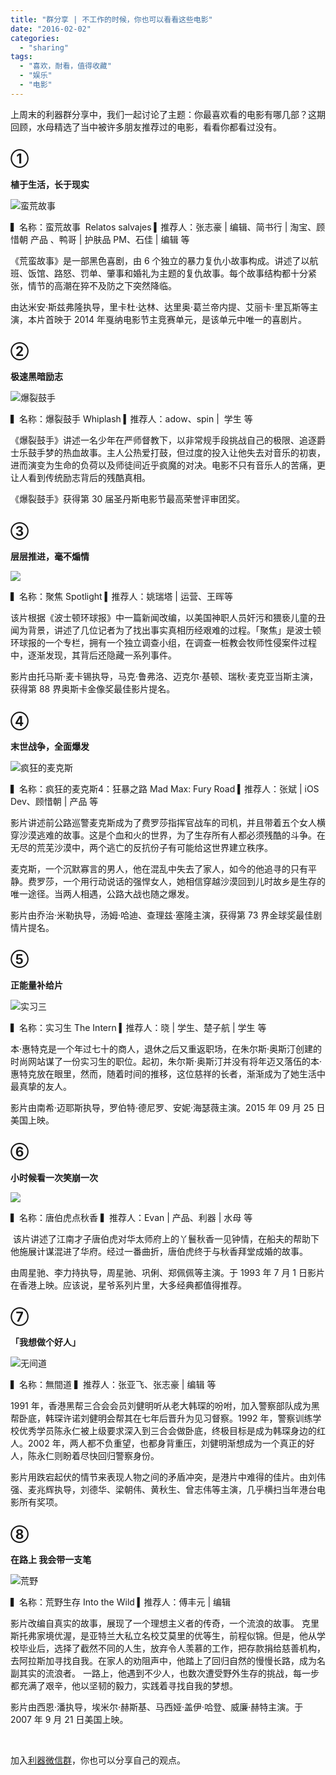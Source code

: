 ```yaml
---
title: "群分享 | 不工作的时候，你也可以看看这些电影"
date: "2016-02-02"
categories: 
  - "sharing"
tags: 
  - "喜欢，耐看，值得收藏"
  - "娱乐"
  - "电影"
---
```


上周末的利器群分享中，我们一起讨论了主题：你最喜欢看的电影有哪几部？这期回顾，水母精选了当中被许多朋友推荐过的电影，看看你都看过没有。

## ➀

**植于生活，长于现实**

![蛮荒故事](/images/蛮荒故事.jpg)

▍名称：蛮荒故事  Relatos salvajes ▍推荐人：张志豪 | 编辑、简书行 | 淘宝、顾惜朝 产品 、鸭哥 | 护肤品 PM、石佳 | 编辑 等

《荒蛮故事》是一部黑色喜剧，由 6 个独立的暴力复仇小故事构成。讲述了以航班、饭馆、路怒、罚单、肇事和婚礼为主题的复仇故事。每个故事结构都十分紧张，情节的高潮在猝不及防之下突然降临。

由达米安·斯兹弗隆执导，里卡杜·达林、达里奥·葛兰帝内提、艾丽卡·里瓦斯等主演，本片首映于 2014 年戛纳电影节主竞赛单元，是该单元中唯一的喜剧片。

## ➁

**极速黑暗励志**

![爆裂鼓手](/images/爆裂鼓手.jpg)

▍名称：爆裂鼓手 Whiplash ▍推荐人：adow、spin |  学生 等

《爆裂鼓手》讲述一名少年在严师督教下，以非常规手段挑战自己的极限、追逐爵士乐鼓手梦的热血故事。主人公热爱打鼓，但过度的投入让他失去对音乐的初衷，进而演变为生命的负荷以及师徒间近乎疯魔的对决。电影不只有音乐人的苦痛，更让人看到传统励志背后的残酷真相。

《爆裂鼓手》获得第 30 届圣丹斯电影节最高荣誉评审团奖。

## ➂

**层层推进，毫不煽情**

![](/images/聚焦.jpg)

▍名称：聚焦 Spotlight ▍推荐人：姚瑞塔 | 运营、王晖等

该片根据《波士顿环球报》中一篇新闻改编，以美国神职人员奸污和猥亵儿童的丑闻为背景，讲述了几位记者为了找出事实真相历经艰难的过程。「聚焦」是波士顿环球报的一个专栏，拥有一个独立调查小组，在调查一桩教会牧师性侵案件过程中，逐渐发现，其背后还隐藏一系列事件。

影片由托马斯·麦卡锡执导，马克·鲁弗洛、迈克尔·基顿、瑞秋·麦克亚当斯主演，获得第 88 界奥斯卡金像奖最佳影片提名。

## ➃

**末世战争，全面爆发**

![疯狂的麦克斯](/images/疯狂的麦克斯.jpg)

▍名称：疯狂的麦克斯4：狂暴之路 Mad Max: Fury Road ▍推荐人：张斌 | iOS Dev、顾惜朝 | 产品 等

影片讲述前公路巡警麦克斯成为了费罗莎指挥官战车的司机，并且带着五个女人横穿沙漠逃难的故事。这是个血和火的世界，为了生存所有人都必须残酷的斗争。在无尽的荒芜沙漠中，两个逃亡的反抗份子有可能给这世界建立秩序。

麦克斯，一个沉默寡言的男人，他在混乱中失去了家人，如今的他追寻的只有平静。费罗莎，一个用行动说话的强悍女人，她相信穿越沙漠回到儿时故乡是生存的唯一途径。当两人相遇，公路大战也随之爆发。

影片由乔治·米勒执导，汤姆·哈迪、查理兹·塞隆主演，获得第 73 界金球奖最佳剧情片提名。

## ➄

**正能量补给片**

![实习三](/images/实习三.jpg)

▍名称：实习生 The Intern ▍推荐人：晓 | 学生、楚子航 | 学生 等

本·惠特克是一个年过七十的商人，退休之后又重返职场，在朱尔斯·奥斯汀创建的时尚网站谋了一份实习生的职位。起初，朱尔斯·奥斯汀并没有将年迈又落伍的本·惠特克放在眼里，然而，随着时间的推移，这位慈祥的长者，渐渐成为了她生活中最真挚的友人。

影片由南希·迈耶斯执导，罗伯特·德尼罗、安妮·海瑟薇主演。2015 年 09 月 25 日美国上映。

## ➅

**小时候看一次笑崩一次**

![](/images/唐伯虎.jpg)

▍名称：唐伯虎点秋香 ▍推荐人：Evan | 产品、利器 | 水母 等

 该片讲述了江南才子唐伯虎对华太师府上的丫鬟秋香一见钟情，在船夫的帮助下他施展计谋混进了华府。经过一番曲折，唐伯虎终于与秋香拜堂成婚的故事。

由周星驰、李力持执导，周星驰、巩俐、郑佩佩等主演。于 1993 年 7 月 1 日影片在香港上映。应该说，星爷系列片里，大多经典都值得推荐。

## ➆

**「我想做个好人」**

![无间道](/images/无间道.jpg)

▍名称：無間道 ▍推荐人：张亚飞、张志豪 | 编辑 等

1991 年，香港黑帮三合会会员刘健明听从老大韩琛的吩咐，加入警察部队成为黑帮卧底，韩琛许诺刘健明会帮其在七年后晋升为见习督察。1992 年，警察训练学校优秀学员陈永仁被上级要求深入到三合会做卧底，终极目标是成为韩琛身边的红人。2002 年，两人都不负重望，也都身背重压，刘健明渐想成为一个真正的好人，陈永仁则盼着尽快回归警察身份。

影片用跌宕起伏的情节来表现人物之间的矛盾冲突，是港片中难得的佳片。由刘伟强、麦兆辉执导，刘德华、梁朝伟、黄秋生、曾志伟等主演，几乎横扫当年港台电影所有奖项。

## ➇

**在路上 我会带一支笔**

![荒野](/images/荒野.jpg)

▍名称：荒野生存 Into the Wild ▍推荐人：傅丰元 | 编辑

影片改编自真实的故事，展现了一个理想主义者的传奇，一个流浪的故事。 克里斯托弗家境优渥，是亚特兰大私立名校艾莫里的优等生，前程似锦。但是，他从学校毕业后，选择了截然不同的人生，放弃令人羡慕的工作，把存款捐给慈善机构，去阿拉斯加寻找自我。在家人的劝阻声中，他踏上了回归自然的慢慢长路，成为名副其实的流浪者。 一路上，他遇到不少人，也数次遭受野外生存的挑战，每一步都充满了艰辛，他以坚韧的毅力，实践着寻找自我的梦想。

影片由西恩·潘执导，埃米尔·赫斯基、马西娅·盖伊·哈登、威廉·赫特主演。于 2007 年 9 月 21 日美国上映。

 

加入[利器微信群](https://liqi.io/groupchat/)，你也可以分享自己的观点。
